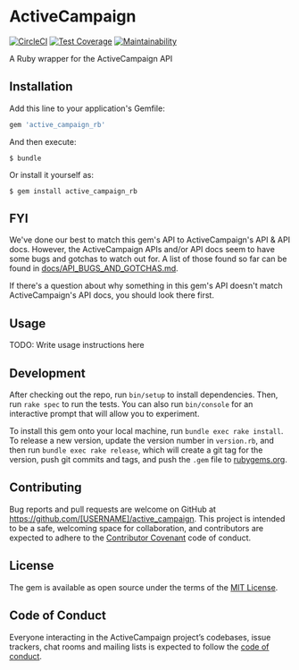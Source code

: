 # ActiveCampaign

[![CircleCI](https://circleci.com/gh/rtcreativegroup/active_campaign_rb/tree/master.svg?style=shield)](https://circleci.com/gh/rtcreativegroup/active_campaign_rb/tree/master)
[![Test Coverage](https://api.codeclimate.com/v1/badges/69ccab5404f357456335/test_coverage)](https://codeclimate.com/github/rtcreativegroup/active_campaign_rb/test_coverage)
[![Maintainability](https://api.codeclimate.com/v1/badges/69ccab5404f357456335/maintainability)](https://codeclimate.com/github/rtcreativegroup/active_campaign_rb/maintainability)

A Ruby wrapper for the ActiveCampaign API

## Installation

Add this line to your application's Gemfile:

```ruby
gem 'active_campaign_rb'
```

And then execute:

    $ bundle

Or install it yourself as:

    $ gem install active_campaign_rb

## FYI

We've done our best to match this gem's API to ActiveCampaign's API & API docs. However, the ActiveCampaign APIs and/or API docs seem to have some bugs and gotchas to watch out for. A list of those found so far can be found in [docs/API_BUGS_AND_GOTCHAS.md](docs/API_BUGS_AND_GOTCHAS.md).

If there's a question about why something in this gem's API doesn't match ActiveCampaign's API docs, you should look there first.

## Usage

TODO: Write usage instructions here

## Development

After checking out the repo, run `bin/setup` to install dependencies. Then, run `rake spec` to run the tests. You can also run `bin/console` for an interactive prompt that will allow you to experiment.

To install this gem onto your local machine, run `bundle exec rake install`. To release a new version, update the version number in `version.rb`, and then run `bundle exec rake release`, which will create a git tag for the version, push git commits and tags, and push the `.gem` file to [rubygems.org](https://rubygems.org).

## Contributing

Bug reports and pull requests are welcome on GitHub at https://github.com/[USERNAME]/active_campaign. This project is intended to be a safe, welcoming space for collaboration, and contributors are expected to adhere to the [Contributor Covenant](http://contributor-covenant.org) code of conduct.

## License

The gem is available as open source under the terms of the [MIT License](https://opensource.org/licenses/MIT).

## Code of Conduct

Everyone interacting in the ActiveCampaign project’s codebases, issue trackers, chat rooms and mailing lists is expected to follow the [code of conduct](https://github.com/[USERNAME]/active_campaign/blob/master/CODE_OF_CONDUCT.md).

